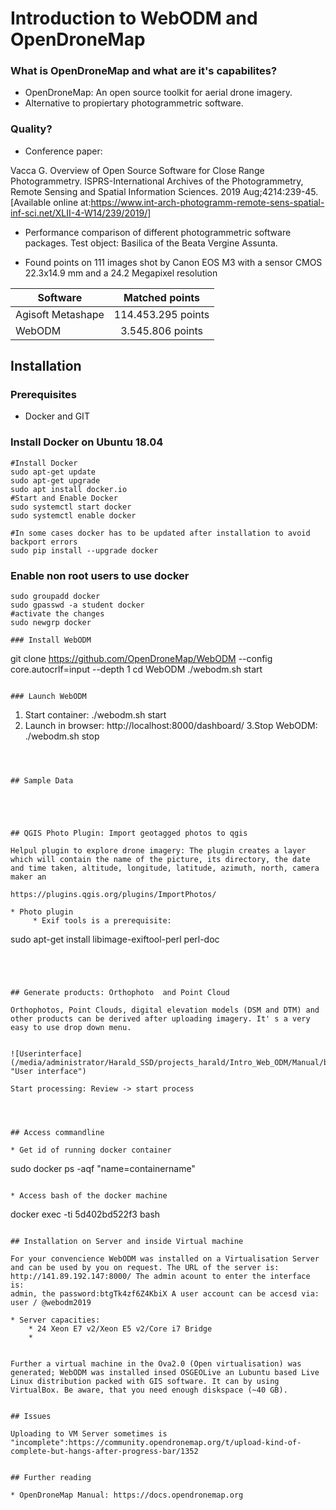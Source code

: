 # Introduction to WebODM and OpenDroneMap

### What is OpenDroneMap and what are it's capabilites?

* OpenDroneMap: An open source toolkit for aerial drone imagery.
* Alternative to propiertary photogrammetric software.

### Quality?

* Conference paper:

Vacca G. Overview of Open Source Software for Close Range Photogrammetry. ISPRS-International Archives of the Photogrammetry, Remote Sensing and Spatial Information Sciences. 2019 Aug;4214:239-45. [Available online at:https://www.int-arch-photogramm-remote-sens-spatial-inf-sci.net/XLII-4-W14/239/2019/]

  * Performance comparison of different photogrammetric software packages. Test object: Basilica of the Beata Vergine Assunta.

  * Found points on 111 images shot by Canon EOS M3 with a sensor CMOS
22.3x14.9 mm and a 24.2 Megapixel resolution

  | Software          | Matched points          |
  | ----------------- |:-----------------------:|
  | Agisoft Metashape |  114.453.295 points     |
  | WebODM            |    3.545.806 points     |



## Installation

### Prerequisites

* Docker and GIT

### Install Docker on Ubuntu 18.04

```
#Install Docker
sudo apt-get update 
sudo apt-get upgrade
sudo apt install docker.io
#Start and Enable Docker
sudo systemctl start docker
sudo systemctl enable docker

#In some cases docker has to be updated after installation to avoid backport errors
sudo pip install --upgrade docker

```

### Enable non root users to use docker

```
sudo groupadd docker
sudo gpasswd -a student docker
#activate the changes
sudo newgrp docker

### Install WebODM

```
git clone https://github.com/OpenDroneMap/WebODM --config core.autocrlf=input --depth 1
cd WebODM
./webodm.sh start

```

### Launch WebODM

```
1. Start container: ./webodm.sh start
2. Launch in browser: http://localhost:8000/dashboard/
3.Stop WebODM: ./webodm.sh stop

```



## Sample Data





## QGIS Photo Plugin: Import geotagged photos to qgis

Helpul plugin to explore drone imagery: The plugin creates a layer which will contain the name of the picture, its directory, the date and time taken, altitude, longitude, latitude, azimuth, north, camera maker an

https://plugins.qgis.org/plugins/ImportPhotos/

* Photo plugin
     * Exif tools is a prerequisite:

```
sudo apt-get install libimage-exiftool-perl perl-doc

```




## Generate products: Orthophoto  and Point Cloud

Orthophotos, Point Clouds, digital elevation models (DSM and DTM) and other products can be derived after uploading imagery. It' s a very easy to use drop down menu. 


![Userinterface](/media/administrator/Harald_SSD/projects_harald/Intro_Web_ODM/Manual/bilder/user_interface.png "User interface")

Start processing: Review -> start process




## Access commandline

* Get id of running docker container
```
sudo docker ps -aqf "name=containername"
```

* Access bash of the docker machine
```
docker exec -ti 5d402bd522f3 bash
 
```

## Installation on Server and inside Virtual machine

For your convencience WebODM was installed on a Virtualisation Server and can be used by you on request. The URL of the server is: http://141.89.192.147:8000/ The admin acount to enter the interface is:
admin, the password:btgTk4zf6Z4KbiX A user account can be accesd via: user / @webodm2019

* Server capacities:  
    * 24 Xeon E7 v2/Xeon E5 v2/Core i7 Bridge   
    * 


Further a virtual machine in the Ova2.0 (Open virtualisation) was generated; WebODM was installed insed OSGEOLive an Lubuntu based Live Linux distribution packed with GIS software. It can by using VirtualBox. Be aware, that you need enough diskspace (~40 GB). 


## Issues

Uploading to VM Server sometimes is "incomplete":https://community.opendronemap.org/t/upload-kind-of-complete-but-hangs-after-progress-bar/1352


## Further reading

* OpenDroneMap Manual: https://docs.opendronemap.org

